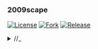 ### 2009scape

[![License][license-shield]][license-url] [![Fork][fork-shield]][fork-url] [![Release][play-release]][play-url]

<details><summary>//_</summary>

Fork of official repository for educational purposes & single-player experience but mostly for personal use.

***

<details>

<summary>Setting up project</summary>

***

### Setting up project

*For Windows users* - Turn developer mode on first in Windows developer settings.

1. Create a GitLab account.
2. Install [JDK 11](https://adoptium.net)
3. Install [IntelliJ IDEA](https://www.jetbrains.com/idea/download/)

***

</details>

<details>

<summary>SSH setup</summary>

***

### SSH setup

1. [Set up a key if you don't have one (ed25519)](https://docs.gitlab.com/ee/user/ssh.html#generate-an-ssh-key-pair)
2. [Add your public key to your gitlab account](https://docs.gitlab.com/ee/user/ssh.html#add-an-ssh-key-to-your-gitlab-account)
3. [Verify you can connect to git@gitlab.com](https://docs.gitlab.com/ee/user/ssh.html#verify-that-you-can-connect)

***

</details>

<details>

<summary>Install Git</summary>

***

<details>
<summary>on Windows</summary>

***

### Git on Windows

![Windows](https://i.imgur.com/p2UtTDY.png)

#### 1. Download

Visit the [official Git website](https://git-scm.com/download/win) to download the latest version of the Git installer
for Windows. The download should start automatically when you visit the page.

#### 2. Run the Installer

Launch the downloaded installer and follow the installation wizard.

#### 3. Verify the install via *Git Bash*

To ensure that Git has been installed correctly, open Git Bash and type the following command:

```  
git --version  
```

Press **Enter**, and the name of the version of Git you just installed should appear.

</details>
<details>
<summary>on macOS</summary>

***

### Git on macOS

#### 1. Download

Visit the [official Git website](https://git-scm.com/download/mac) to download the latest version of the Git installer
for macOS.

![macOs](https://i.imgur.com/vCe9oRG.png)

#### 2. Complete Installation Instructions

Once the installer is downloaded, open the .dmg file and follow the installation instructions.

#### 3. Verify Installation With Terminal

To ensure that Git has been installed correctly, open Terminal and type the following command:

```  
git --version  
```  

Press Enter, and you should see the version of Git you installed displayed on the next line.

</details>
<details>
<summary>on Linux</summary>  

***

### Git on Linux

#### 1. Install Via Package Manager

![Linux](https://i.imgur.com/htuf2ii.png)

The easiest way to install Git on Linux is through the package manager for your distribution. For Debian-based
distributions like Ubuntu, you can use the apt package manager:

```  
sudo apt-get install git  
```  

#### 2. Verify the Installation

***

Open Terminal and type in the following:

```  
git --version  
```  

</details>

***

</details>
<details>

<summary>Fork the repository</summary>

***

#### Fork the repository

1. Go to the page of the project you want to fork.
2. In the upper right corner you will find the **fork** button, click it.  
   ![Fork](https://i.imgur.com/Nahtart.png)

3. Select the project url = your gitlab username, and click fork project.  
   ![Url](https://i.imgur.com/h28Hph6.png)

4. Once the process is complete, you should be redirected to your account exactly to the homepage of the project you
   forked.
5. To get started work with the project, It needs to be moved to intelij idea, on your fork page, click the code button
   and copy the url.    
   ![Copy](https://i.imgur.com/AsUaLN3.png)

6. Start the IntelliJ IDEA and click **_Get from VCS_** button.  
   ![Vcs](https://i.imgur.com/8A5VBQJ.png)

7. To clone the fork into the program we will need [GIT](https://gitforwindows.org/index.html) (If you have not used the
   instructions above continue), you can download it right now by clicking **_download and install_**.  
   ![Install](https://i.imgur.com/Beto8tJ.png)

8. When the process finishes paste the previously copied **_URL_** of your fork, and wait for it to done.<br>
9. If you get this message after paste the url:, setup ssh again  
   ![Error](https://i.imgur.com/pKYNbZN.png)

10. When it finishes the process, the project will automatically open, when it is before that the program requires you
    to get permission select yes if you want to continue.
11. Once the project has opened in the lower right corner you will see a window indicating that you can **_Load maven_**
    config, do so and the project will automatically load, next.

***

</details>

<details>  

<summary>Running the project</summary>   

***

### Running the project

#### Linux / OSX

Start the game server with the included run script. Use `./run -h` for more info.

#### Windows

Start the game server with `run-server.bat`  
You can also use maven plugins, on the right side of the program:  
![17](https://i.imgur.com/guCIxqP.png)

***

</details>
<details>  

<summary>Contributions</summary>  

***

### Contributions

1. If you want to send your work to the main repository, add official repository as your upstream
2. In program click the terminal on bottom left corner and paste:

```  
git remote add upstream https://gitlab.com/2009scape/2009scape  
 ``` 

![9](https://i.imgur.com/ic0irvY.png)

***

</details>
<details>  

<summary>Merge</summary>   

***

### Merge

1. When you push changes to your repository, on the gitlab page, there will be an option for you to send this commit to
   the main repository.
2. Click New merge request option, select target branch master, continue, fill in the description (of the changes you
   made) and approve.  
   ![10](https://i.imgur.com/9A4q5jK.png)

If you have encountered a problem with GitLab please refer to the help center available at
this [link]( https://gitlab.com/help).

***

</details>

<details>  

<summary>Server setup</summary>  

***

### Server Setup

* ~~Set up `db` user with read/write permissions on server database~~
* ~~Put creds in `credentials.json`~~
* ~~`sudo apt install libmariadb3 libmariadb-dev`~~

***

</details>

<details>  

<summary>Singleplayer setup</summary> 

***

### Singleplayer

To run singleplayer, read the following information.

### Setup

1. Download [GitHub Desktop](https://desktop.github.com/download/) app.  
   ![](https://i.imgur.com/RZnyFVo.png)
2. Go to [singleplayer](https://github.com/szumaster1/game) repository.
3. Fork this repository to your repositories, then Clone it using github desktop app.  
   ![](https://i.imgur.com/GM2vT7k.png)  
   ![](https://github.com/user-attachments/assets/96765cd1-e5a4-47f3-8a3b-2b40b1f9a656)  
   ![](https://github.com/user-attachments/assets/83b6b35f-35d5-4cc3-a6a5-9c2ebcaa72a8)

4. Run `launch.bat` on Windows, or `launch.sh` on a UN*X system.  
   ![](https://i.imgur.com/y7lQ5F7.png)

5. If the server starts, run `client.jar`.

***

</details>
<details>

<summary>Single-player file structure</summary>

***

```
singleplayer_folder
├─ .gitignore
├─ launch.bat
├─ launch.sh
│
├─ game
│  │ ├─ client.jar
│  │ ├─ config.json
│  │ └─ server.jar
│  │
│  ├─ data
│  │   │ └─ ObjectParser.xml
│  │   │
│  │   ├─ botdata
│  │   │    ├─ botnames.txt
│  │   │    ├─ bot_dialogue.json
│  │   │    ├─ getnames.sh
│  │   │    ├─ ge_bot_appearances_and_equipment.json
│  │   │    ├─ namesandarmor.txt
│  │   │    ├─ namesandarmorscript
│  │   │    └─ pestcontrolcopies.txt
│  │   ├─ cache
│  │   │    ├─ main_file_cache.dat2
│  │   │    ├─ main_file_cache.idx0
│  │   │    ├─ main_file_cache.idx1
│  │   │    ├─ main_file_cache.idx2
│  │   │    ├─ main_file_cache.idx3
│  │   │    ├─ main_file_cache.idx4
│  │   │    ├─ main_file_cache.idx5
│  │   │    ├─ main_file_cache.idx6
│  │   │    ├─ main_file_cache.idx7
│  │   │    ├─ main_file_cache.idx8
│  │   │    ├─ main_file_cache.idx9
│  │   │    ├─ main_file_cache.idx10
│  │   │    ├─ main_file_cache.idx11
│  │   │    ├─ main_file_cache.idx12
│  │   │    ├─ main_file_cache.idx13
│  │   │    ├─ main_file_cache.idx14
│  │   │    ├─ main_file_cache.idx15
│  │   │    ├─ main_file_cache.idx16
│  │   │    ├─ main_file_cache.idx17
│  │   │    ├─ main_file_cache.idx18
│  │   │    ├─ main_file_cache.idx19
│  │   │    ├─ main_file_cache.idx20
│  │   │    ├─ main_file_cache.idx21
│  │   │    ├─ main_file_cache.idx22
│  │   │    ├─ main_file_cache.idx23
│  │   │    ├─ main_file_cache.idx24
│  │   │    ├─ main_file_cache.idx25
│  │   │    ├─ main_file_cache.idx26
│  │   │    ├─ main_file_cache.idx27
│  │   │    ├─ main_file_cache.idx28
│  │   │    └─ main_file_cache.idx255
│  │   │
│  │   ├─ configs
│  │   │    ├─ account_limit_exceptions.conf
│  │   │    ├─ ammo_configs.json
│  │   │    ├─ clue_rewards.json
│  │   │    ├─ door_configs.json
│  │   │    ├─ drop_tables.json
│  │   │    ├─ ground_spawns.json
│  │   │    ├─ interface_configs.json
│  │   │    ├─ item_configs.json
│  │   │    ├─ music_configs.json  
│  │   │    ├─ npc_configs.json
│  │   │    ├─ npc_spawns.json
│  │   │    ├─ object_configs.json
│  │   │    ├─ ranged_weapon_configs.json
│  │   │    ├─ shops.json
│  │   │    ├─ varbit_definitions.json
│  │   │    ├─ xteas.json
│  │   │    │
│  │   │    └─ shared_tables
│  │   │         ├─ ASDT.xml
│  │   │         ├─ CELEDT.xml
│  │   │         ├─ GDT.xml
│  │   │         ├─ HDT.xml
│  │   │         ├─ RDT.xml
│  │   │         ├─ RSDT.xml
│  │   │         └─ USDT.xml
│  │   │
│  │   ├─ eco
│  │   │   └─ .gitignore
│  │   │
│  │   └─ players
│  │       └─ ...
│  │
│  │
│  └─ worldprops
│          └─ default.conf
│
└─ jre
 └─ ...
 ```

</details>
<details>

<summary>Default server configuration</summary>

***

```  
[server]
#Log Level - the level of verbosity used for logs.
#"verbose" - ALL logs are shown.
#"detailed" - FINE logs are hidden, which is generally bulk/debug info.
#"cautious" - FINE, INFO logs are hidden, meaning this level only shows warnings and errors.
#"silent" - FINE, INFO, WARN logs are hidden, meaning this level only shows errors.
log_level = "verbose"
#Secret key - this is sent by the client during login.
#Client/Server MUST match or connection is refused.
secret_key = "2009scape_development"
write_logs = true
msip = "127.0.0.1" # 192.168.1.3
#preload the map (Increases memory usage by 2GB but makes game ticks smoother).
preload_map = false
#--------Note: If both of the below are false, no database is required to run the server.--------------
#true = login requires password to be correct, passwords are hashed before stored. false = login does not care about the correctness of a password.
use_auth = false #NOTE: THIS MUST BE SET TO TRUE IN PRODUCTION!
#true - account data (credits, playtime, etc) is persisted, false - account data is purely temporary.
#NOTE: this does not affect actual save data, like stats, inventory, etc.
persist_accounts = false #NOTE: THIS MUST BE SET TO TRUE IN PRODUCTION!
noauth_default_admin = true #NOTE: If we are not using auth, this determines whether or not players are admins by default.
#------------------------------------------------------------------------------------------------------
#The limit on how many different accounts a player can log into per day.
daily_accounts_per_ip = 5
watchdog_enabled = false
#smartpathfinder_bfs = true

[database]
database_name = "global"
database_username = "root"
database_password = ""
database_address = "127.0.0.1"
database_port = "3306"

[integrations]
grafana_logging = false
grafana_log_path = "@data/logs"
grafana_log_ttl_days = 3

[world]
#Server name.
name = "RuneScape"
#name used for announcements of bots selling items on the GE.
name_ge = "2009scape"
#Toggle debug mode.
debug = true
#Toggle development mode.
dev = true
#Toggle gui (old).
start_gui = false
#Toggle daily restart (reset server store every 24h).
daily_restart = false
#World number.
world_id = "1"
#Country id.
country_id = "0"
#Toggle if the world should be member or not.
members = true
#activity as displayed on the world list.
activity = "2009scape classic."
#Toggle PVP mode.
pvp = false
#Default XP rate.
default_xp_rate = 1.0
#Enables a default clan for players to join automatically. Should be an account with the same name as @name, with a clan set up already.
enable_default_clan = false
#Enable or disable AI bots.
enable_bots = true
#Message of the week model ID, 0 for random.
motw_identifier = "0"
#Text shown for message of the week - @name will be replaced with the name property set above.
motw_text = "Welcome to @name emulation!"
#The coordinates new players spawn at.
new_player_location = "3094,3107,0"
#The location of home teleport.
home_location = "3222,3218,0"
#Auto stock.
autostock_ge = true
#Buy tokens for coins (For FOG, RC Store).
allow_token_purchase = true
#Enable special custom perks system.
skillcape_perks = true
#Increase door time (Old).
increased_door_time = true
#Enable use of "scripts".
enable_botting = false
#Number of bots in-game.
max_adv_bots = 100
#Toggle bot that double money in Grand Exchange.
enable_doubling_money_scammers = true
#Enable Wilderness PVP.
wild_pvp_enabled = false
#Toggle Jad practice (for tokkul, safe fight).
jad_practice_enabled = false
#minimum HA value for announcements of bots selling on ge.
ge_announcement_limit = 500
#Toggle castle wars (Not yet).
enable_castle_wars = false
#Enable personalized shops (back-port)
personalized_shops = false
#Enable override prices by bots on Grand Exchange.
bots_influence_ge_price = true
#verbose cutscene logging (for cutscenes in the new system).
verbose_cutscene = false
#show the rules the first time a player logs in.
show_rules = false
#the number of revenants active at a time.
revenant_population = 30
#enable auto-buy/auto-sell on the GE.
i_want_to_cheat = false
#better agility pyramid gp reward (gp reward = 1000 + ((agility level / 99) * 9000)).
better_agility_pyramid_gp = true
#better dragonfire shield attack (30 second cooldown instead of 2 minutes).
better_dfs = true
#new player announcement.
new_player_announcement = true
#enables holiday random events (no effect on normal random events).
holiday_event_randoms = true
#force holiday randoms (can only force one at a time).
force_halloween_randoms = false
force_christmas_randoms = false
force_easter_randoms = true
#runecrafting formula revision (573 introduced probabilistic multiple runes, 581 extrapolated probabilistic runes past 99).
runecrafting_formula_revision = 581
#one click for opening bank interface.
bank_booth_quick_open = true

[paths]
#path to the data folder, which contains the cache subfolder and such.
data_path = "data"
#in the lines below, @data will be replaced with the value set for data_path.
cache_path = "@data/cache"
store_path = "@data/serverstore"
save_path = "@data/players"
configs_path = "@data/configs"
#this is where economy/grand exchange data gets saved.
grand_exchange_data_path = "@data/eco"
#path to file defining the rare drop table.
rare_drop_table_path = "@data/configs/shared_tables/RDT.xml"
#path to file defining c.ele minor drop table.
cele_drop_table_path = "@data/configs/shared_tables/CELEDT.xml"
#path to file defining the uncommon seed drop table.
uncommon_seed_drop_table_path = "@data/configs/shared_tables/USDT.xml"
#path to file defining the herb drop table.
herb_drop_table_path = "@data/configs/shared_tables/HDT.xml"
#path to file defining the gem drop table.
gem_drop_table_path = "@data/configs/shared_tables/GDT.xml"
#path to file defining the rare seed drop table.
rare_seed_drop_table_path = "@data/configs/shared_tables/RSDT.xml"
#path to file defining the allotment seed drop table.
allotment_seed_drop_table_path = "@data/configs/shared_tables/ASDT.xml"
#path to file containing boot-time object changes.
object_parser_path = "@data/ObjectParser.xml"
#path logs are written to.
logs_path = "@data/logs"
bot_data = "@data/botdata"
eco_data = "@data/eco"

```

</details>

<details>
<summary>Commands (only for admin)</summary>

***

#### Command list

````  
::1hit  
::addcredits  
::addxp  
::allmusic  
::allowaggro  
::allquest  
::anim  
::announce  
::appearance  
::audio  
::balloon  
::ban  
::bank  
::barrage  
::botinfo bot_name  
::bury  
::calc_accuracy  
::calc_accuracy npc_id  
::calcmaxhit  
::cancelupdate  
::charge  
::cleardiary  
::clearjob  
::commands  
::completediaries  
::coords  
::cs2  
::csvmodcr  
::datamap  
::debug  
::define_varbit  
::drawchunks  
::drawclipping  
::drawintersect  
::drawregions  
::drawroute  
::dumpappearance  
::dumpdatamaps  
::dumpstructs  
::empty  
::emptybank  
::expression  
::f  
::farmkit  
::findobj  
::finishbins  
::finishtask  
::fmanim  
::fmend  
::fmspeed  
::fmspeedend  
::fmstart  
::ge bot  
::ge buying  
::ge search  
::ge selling  
::geprivacy  
::getattribute  
::getnpcparent  
::getobjectvarp  
::getvarbit  
::giveitem  
::globalaudio  
::god  
::grow  
::home  
::iface  
::iftriggers  
::infinitespecial  
::interface  
::invis  
::ipban  
::item  
::itemsearch  
::jail  
::kick  
::killme  
::listifmodels  
::listiftext  
::loc  
::log  
::loopanim  
::makeover  
::mapredo  
::max  
::modcr  
::model  
::movcam  
::mrboneswildride  
::mute  
::muteglobal  
::noobme  
::npc  
::npcanim  
::npcsearch  
::npcsearch name  
::object  
::objectgrid  
::overlay  
::players  
::playid  
::playjingle id  
::playsong id  
::pnpc  
::poscam  
::potato  
::quest  
::quests  
::ranim  
::region  
::reloadjson  
::removeitem  
::removeitemall  
::reply  
::resetanim  
::resetbins  
::resetcam  
::resetpassword  
::rolldrops  
::rolltrawlerloot  
::rotcam  
::rules  
::runekit  
::sconfigrange  
::sconfigrange0  
::script  
::scripts  
::setattribute  
::setlevel  
::setpasswordother  
::setplaqueread  
::setqueststage  
::setslayerpoints  
::setslayertask  
::setvarbit  
::setvarc  
::setvarp  
::shakecam  
::shop  
::skip  
::spellbook  
::stats  
::stopscript  
::struct  
::tele  
::teleobj  
::teleto  
::teletome  
::testfm  
::testpacket  
::timers  
::to  
::update  
::varbits  
::xface

````  

</details>

<details>
<summary>FAQ</summary>

***

### FAQ

#### Add admin rights:

You'll need to edit default config and set `noauth_default_admin = false` to `true`

#### How to change xp rates:

You'll need to edit default config `default xp rate` to `default xp rate = desired rate`

</details>

***

### License

AGPL 3.0 license, The license applies to the entire repository, unless otherwise specified. Full license can be
found [here](https://www.gnu.org/licenses/agpl-3.0.en.html).

</details>

[license-shield]: https://img.shields.io/badge/license-AGPL--3.0-informational

[license-url]: https://www.gnu.org/licenses/agpl-3.0.en.html

[fork-shield]: https://img.shields.io/badge/repository-fork-blue

[fork-url]: https://gitlab.com/2009scape/2009scape

[play-release]: https://img.shields.io/badge/singleplayer-release-blue

[play-url]: https://github.com/szumaster1/game